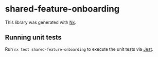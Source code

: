 # shared-feature-onboarding

This library was generated with [Nx](https://nx.dev).

## Running unit tests

Run `nx test shared-feature-onboarding` to execute the unit tests via [Jest](https://jestjs.io).
